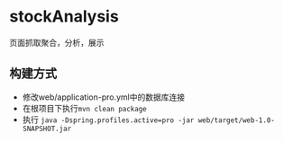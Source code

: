 # stockAnalysis
页面抓取聚合，分析，展示

## 构建方式
* 修改web/application-pro.yml中的数据库连接
* 在根项目下执行```mvn clean package```
* 执行 ```java -Dspring.profiles.active=pro -jar web/target/web-1.0-SNAPSHOT.jar```
